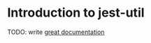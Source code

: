 # Introduction to jest-util

TODO: write [great documentation](http://jacobian.org/writing/great-documentation/what-to-write/)
